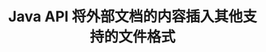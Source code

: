 ---
############################# Static ############################
layout: "auto-gen-gist"
draft: false
path: "zh/assembly/java/document/txt"
otherformats: PDF HTML XPS TIFF MHTML XAML EPUB SVG PS PCL XML OTT OXPS MD POT OTP DOC DOCX DOCM DOT DOTX DOTM RTF ODT OTT XLS XLT XLSX XLSM XLTX XLTM XLSB ODS PPT PPTX PPTM PPS PPSX PPSM  POTX POTM ODP EML EMLX MSG 

############################# Head ############################
head_title: "Java API：将外部文档的内容添加到 TXT 文件格式"
head_description: "GroupDocs.Assembly Java API 允许将外部文档的内容动态插入各种文件格式，如 PDF、DOCX、RTF、XLSX、CSV、PPTX、EML、MSG 等。"

############################# Header ############################
title: "Java API 将外部文档的内容插入其他支持的文件格式"
description: "GroupDocs.Assembly for Java 提供了将外部文档内容插入报告、电子邮件和各种支持的文件格式（如 PDF、DOC、DOCX、XLSX、CSV、PPTX、EML、MSG 等）的功能。"

######################### Download Button #######################
button:
    enable: true

############################# About ############################
about:
    enable: true
    title: "如何通过 Java 将外部文档的内容插入其他流行的文件格式？"
    content: |
       文档或文件是包含信息的电子副本或硬拷贝，用户可以在以后的某个阶段检索这些信息。根据 Wikipedia，文档可以是结构化的，例如表格文档、列表、表格或科学图表，也可以是半结构化的，例如书籍或报纸文章，或者是非结构化的，例如手写笔记。 GroupDocs.Assembly for Java 是一个非常有用的 API，它使软件开发人员能够为文档自动化和报告构建强大的应用程序。它完全支持识别和处理多种文档格式，例如 PDF、Microsoft Word、Excel 工作表、PowerPoint、HTML、Outlook 电子邮件等等。它支持许多用于处理报告的高级功能，例如操作模板元素、列表报告、图表报告、表格报告等。此外，该 API 还完全支持与文档内容添加和修改相关的多项高级功能，例如向文档页面添加内容、向电子表格单元格插入数据、内容替换、向演示幻灯片添加内容等等。

############################# content ############################
steps:
    enable: true
    block:
    - title_left: "通过 Java 将外部文件内容添加到 Word 文档"
      content_left: |
       GroupDocs.Assembly Java API 帮助计算机程序员在他们自己的 Java 应用程序中处理文档操作任务。 它完全支持外部文档的文件内容到各种类型的文档类型。 下面的 Java 代码示例展示了如何仅用几行代码将外部文件的内容添加到文字处理文档中。

      title_right: "如何将文档内容插入 TXT 文件"
      content_right: |
        * 设置源文档模板
        * 设置目标文件报告
        * 创建 [DocumentAssembler](https://apireference.groupdocs.com/assembly/java/com.groupdocs.assembly/DocumentAssembler) 类的实例
        * 调用 [AssembleDocument](https://apireference.groupdocs.com/assembly/java/com.groupdocs.assembly/DocumentAssembler#assembleDocument-java.io.InputStream-java.io.OutputStream-com.groupdocs.assembly.LoadSaveOptions-com.groupdocs.assembly.DataSourceInfo...-) 方法来组装文档。 它支持
           * 从中读取模板文档的流。
           * 写入结果文档的流。
           * 指定文件加载和保存的附加选项。
           * 提供有关要使用的数据源对象的信息。

      gisthash: "abb65f9e514add59870865121ed3c526"
      gistfile: "insert_documents_to_word_processing.java"

    - title_left: "通过 Java 将外部文件的内容添加到电子邮件中"
      content_left: |
       GroupDocs.Assembly Java API 包含将动态外部文档的内容插入到几种流行的文档文件格式和电子邮件消息的功能。 下面的 java 代码展示了程序员如何在没有任何外部应用程序的情况下将外部文档的内容添加到他们的电子邮件文档中。

      title_right: "如何将文件内容添加到 TXT 文档"
      content_right: |
        * 设置源文档模板
        * 设置目标文件报告
        * 创建 [DocumentAssembler](https://apireference.groupdocs.com/assembly/java/com.groupdocs.assembly/DocumentAssembler) 类的实例
        * 调用 [AssembleDocument](https://apireference.groupdocs.com/assembly/java/com.groupdocs.assembly/DocumentAssembler#assembleDocument-java.io.InputStream-java.io.OutputStream-com.groupdocs.assembly.LoadSaveOptions-com.groupdocs.assembly.DataSourceInfo...-) 方法来组装文档。 它支持
          * 从中读取模板文档的流。
          * 写入结果文档的流。
          * 指定文件加载和保存的附加选项。
          * 提供有关要使用的数据源对象的信息。

      gisthash: "b72d7608548993ffbe62f97c798ba021"
      gistfile: "Insert_dynamic_documents_to_emails.java"

    - title_left: "系统要求"
      content_left: |
       所有主要平台和操作系统都支持 GroupDocs.Assembly Java API。 它可以生成 Microsoft Word、Excel、PowerPoint、Outlook、OpenOffice 和 50 多种其他格式的文档。 如需完整的系统要求指南，请访问 [系统要求](https://docs.groupdocs.com/assembly/java/system-requirements/) 在执行以下代码之前，请确保您已安装以下先决条件 系统：
         * 操作系统：Microsoft Windows、Linux、MacOS
         * Java 版本支持：J2SE 7.0 (1.7)、J2SE 8.0 (1.8) 或以上
         * 从 [Maven](https://mvnrepository.com/artifact/com.groupdocs/groupdocs-assembly/) 获取最新版本的 GroupDocs.Assembly Java API
        
      title_right: "为什么使用"
      content_right: |
        * 从模板创建自定义文档。
        * 动态附加电子邮件附件。
        * 创建和自动化文档不需要额外的软件。
        * 根据数据源生成输出文档。
        * 在报表中动态插入文档内容
        * 在电子表格组装期间应用公式。
        * 支持多种数据格式
        * 顺序数据操作支持。

demos:
    enable: true
        

more_formats:
    enable: true


back_to_top:
    enable: true
---